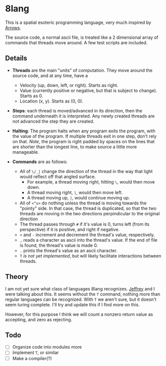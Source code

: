 # 8lang

This is a spatial esoteric programming language, very much inspired by [Arrows](https://github.com/JohnathonNow/arrows-esolang).

The source code, a normal ascii file, is treated like a 2 dimensional array of commands that threads move around.  A few test scripts are included.

## Details

  - **Threads** are the main "units" of computation.  They move around the source code, and at any time, have a
    - Velocity (up, down, left, or right).  Starts as right.
    - Value (currently positive or negative, but that is subject to change).  Starts as 0.
    - Location (x, y).  Starts as (0, 0).

  - **Steps**: each thread is moved/advanced in its direction, then the command underneath it is interpreted.  Any newly created threads are not advanced the step they are created.

  - **Halting**: The program halts when any program exits the program, with the value of the program.  If multiple threads exit in one step, don't rely on that.  *Note*, the program is right padded by spaces on the lines that are shorter than the longest line, to make source a little more manageable.

  - **Commands** are as follows:
    - All of `\/_|` change the direction of the thread in the way that light would reflect off that angled surface.
      - For example, a thread moving right, hitting `\`, would then move down.
      - A thread moving right, `|`, would then move left.
      - A thread moving up, `|`, would continue moving up.
    - All of `<^v>` do nothing unless the thread is moving towards the "pointy" side.  In that case, the thread is duplicated, so that the two threads are moving in the two directions perpindicular to the original direction
    - The thread passes through `#` if it's value is 0, turns left (from its perspective) if it is positive, and right if negative.
    - `+` and `-` increment and decrement the thread's value, respectively.
    - `,` reads a character as ascii into the thread's value.  If the end of file is found, the thread's value is made 0.
    - `.` prints the thread's value as an ascii character.
    - `T` *is not yet implemented*, but will likely facilitate interactions between threads.

## Theory
I am not yet sure what class of languages 8lang recognizes.  [Jeffrey](https://github.com/JohnathonNow) and I were talking about this.  It seems without the `T` command, nothing more than regular languages can be recognized.  With `T` we aren't sure, but it doesn't seem turing complete.  I'll try and update this if I find more on this.

However, for this purpose I think we will count a nonzero return value as accepting, and zero as rejecting.

## Todo
  - [ ] Organize code into modules more
  - [ ] Implement `T`, or similar
  - [ ] Make a compiler(?)
